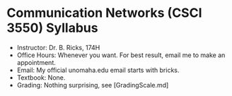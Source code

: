 # Communication Networks (CSCI 3550) Syllabus

- Instructor: Dr. B. Ricks, 174H
- Office Hours: Whenever you want. For best result, email me to make an appointment.
- Email: My official unomaha.edu email starts with bricks.
- Textbook: None.
- Grading: Nothing surprising, see [GradingScale.md]

